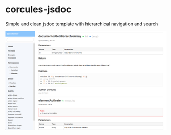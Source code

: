 # corcules-jsdoc
Simple and clean jsdoc template with hierarchical navigation and search

![corcules-jsdoc preview](preview.png "corcules-jsdoc preview")